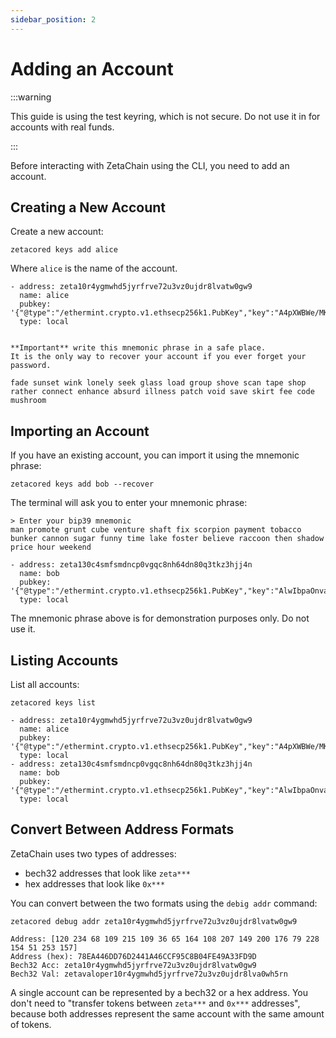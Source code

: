 ```yaml
---
sidebar_position: 2
---
```


# Adding an Account

:::warning

This guide is using the test keyring, which is not secure. Do not use it in for
accounts with real funds.

:::

Before interacting with ZetaChain using the CLI, you need to add an account.

## Creating a New Account

Create a new account:

```
zetacored keys add alice
```

Where `alice` is the name of the account.

```
- address: zeta10r4ygmwhd5jyrfrve72u3vz0ujdr8lvatw0gw9
  name: alice
  pubkey: '{"@type":"/ethermint.crypto.v1.ethsecp256k1.PubKey","key":"A4pXWBWe/MK8gRhBCuOgeVZu33IaMX08TYTznbHiUg5R"}'
  type: local


**Important** write this mnemonic phrase in a safe place.
It is the only way to recover your account if you ever forget your password.

fade sunset wink lonely seek glass load group shove scan tape shop rather connect enhance absurd illness patch void save skirt fee code mushroom
```

## Importing an Account

If you have an existing account, you can import it using the mnemonic phrase:

```
zetacored keys add bob --recover
```

The terminal will ask you to enter your mnemonic phrase:

```
> Enter your bip39 mnemonic
man promote grunt cube venture shaft fix scorpion payment tobacco bunker cannon sugar funny time lake foster believe raccoon then shadow price hour weekend

- address: zeta130c4smfsmdncp0vgqc8nh64dn80q3tkz3hjj4n
  name: bob
  pubkey: '{"@type":"/ethermint.crypto.v1.ethsecp256k1.PubKey","key":"AlwIbpaOnvauaiRXTGZgyzRBqexCUUvwzACG+j4KzceW"}'
  type: local
```

The mnemonic phrase above is for demonstration purposes only. Do not use it.

## Listing Accounts

List all accounts:

```
zetacored keys list
```

```
- address: zeta10r4ygmwhd5jyrfrve72u3vz0ujdr8lvatw0gw9
  name: alice
  pubkey: '{"@type":"/ethermint.crypto.v1.ethsecp256k1.PubKey","key":"A4pXWBWe/MK8gRhBCuOgeVZu33IaMX08TYTznbHiUg5R"}'
  type: local
- address: zeta130c4smfsmdncp0vgqc8nh64dn80q3tkz3hjj4n
  name: bob
  pubkey: '{"@type":"/ethermint.crypto.v1.ethsecp256k1.PubKey","key":"AlwIbpaOnvauaiRXTGZgyzRBqexCUUvwzACG+j4KzceW"}'
  type: local
```

## Convert Between Address Formats

ZetaChain uses two types of addresses:

- bech32 addresses that look like `zeta***`
- hex addresses that look like `0x***`

You can convert between the two formats using the `debig addr` command:

```
zetacored debug addr zeta10r4ygmwhd5jyrfrve72u3vz0ujdr8lvatw0gw9
```

```
Address: [120 234 68 109 215 109 36 65 164 108 207 149 200 176 79 228 154 51 253 157]
Address (hex): 78EA446DD76D2441A46CCF95C8B04FE49A33FD9D
Bech32 Acc: zeta10r4ygmwhd5jyrfrve72u3vz0ujdr8lvatw0gw9
Bech32 Val: zetavaloper10r4ygmwhd5jyrfrve72u3vz0ujdr8lva0wh5rn
```

A single account can be represented by a bech32 or a hex address. You don't need
to "transfer tokens between `zeta***` and `0x***` addresses", because both
addresses represent the same account with the same amount of tokens.

